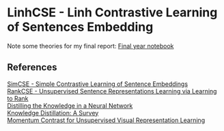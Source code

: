 # LinhCSE - Linh Contrastive Learning of Sentences Embedding
Note some theories for my final report: [Final year notebook](https://spotless-area-db8.notion.site/Final-Year-207ca4bbe6fc4f7fa22427ef21d90a32?pvs=4)

## References
[SimCSE - Simple Contrastive Learning of Sentence Embeddings](https://arxiv.org/pdf/2104.08821.pdf)<br>
[RankCSE - Unsupervised Sentence Representations Learning via Learning to Rank](https://arxiv.org/pdf/2305.16726.pdf)<br>
[Distilling the Knowledge in a Neural Network](https://arxiv.org/pdf/1503.02531.pdf)<br>
[Knowledge Distillation: A Survey](https://arxiv.org/pdf/2006.05525.pdf)<br>
[Momentum Contrast for Unsupervised Visual Representation Learning](https://arxiv.org/pdf/1911.05722.pdf)<br>
